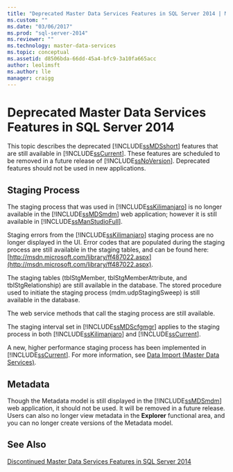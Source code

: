 ```yaml
---
title: "Deprecated Master Data Services Features in SQL Server 2014 | Microsoft Docs"
ms.custom: ""
ms.date: "03/06/2017"
ms.prod: "sql-server-2014"
ms.reviewer: ""
ms.technology: master-data-services
ms.topic: conceptual
ms.assetid: d8506bda-66dd-45a4-bfc9-3a10fa665acc
author: leolimsft
ms.author: lle
manager: craigg
---
```

# Deprecated Master Data Services Features in SQL Server 2014
  This topic describes the deprecated [!INCLUDE[ssMDSshort](../includes/ssmdsshort-md.md)] features that are still available in [!INCLUDE[ssCurrent](../includes/sscurrent-md.md)]. These features are scheduled to be removed in a future release of [!INCLUDE[ssNoVersion](../includes/ssnoversion-md.md)]. Deprecated features should not be used in new applications.  
  
## Staging Process  
 The staging process that was used in [!INCLUDE[ssKilimanjaro](../includes/sskilimanjaro-md.md)] is no longer available in the [!INCLUDE[ssMDSmdm](../includes/ssmdsmdm-md.md)] web application; however it is still available in [!INCLUDE[ssManStudioFull](../includes/ssmanstudiofull-md.md)].  
  
 Staging errors from the [!INCLUDE[ssKilimanjaro](../includes/sskilimanjaro-md.md)] staging process are no longer displayed in the UI. Error codes that are populated during the staging process are still available in the staging tables, and can be found here: [http://msdn.microsoft.com/library/ff487022.aspx](http://msdn.microsoft.com/library/ff487022.aspx).  
  
 The staging tables (tblStgMember, tblStgMemberAttribute, and tblStgRelationship) are still available in the database. The stored procedure used to initiate the staging process (mdm.udpStagingSweep) is still available in the database.  
  
 The web service methods that call the staging process are still available.  
  
 The staging interval set in [!INCLUDE[ssMDScfgmgr](../includes/ssmdscfgmgr-md.md)] applies to the staging process in both [!INCLUDE[ssKilimanjaro](../includes/sskilimanjaro-md.md)] and [!INCLUDE[ssCurrent](../includes/sscurrent-md.md)].  
  
 A new, higher performance staging process has been implemented in [!INCLUDE[ssCurrent](../includes/sscurrent-md.md)]. For more information, see [Data Import &#40;Master Data Services&#41;](overview-importing-data-from-tables-master-data-services.md).  
  
## Metadata  
 Though the Metadata model is still displayed in the [!INCLUDE[ssMDSmdm](../includes/ssmdsmdm-md.md)] web application, it should not be used. It will be removed in a future release. Users can also no longer view metadata in the **Explorer** functional area, and you can no longer create versions of the Metadata model.  
  
## See Also  
 [Discontinued Master Data Services Features in SQL Server 2014](discontinued-master-data-services-features.md)  
  
  
